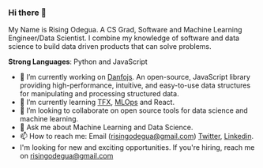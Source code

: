 ### Hi there 👋

My Name is Rising Odegua. A CS Grad, Software and Machine Learning Engineer/Data Scientist. I combine my knowledge of software and data science to build data driven products that can solve problems. 

**Strong Languages**: Python and JavaScript
  
- 🔭 I’m currently working on [Danfojs](https://github.com/opensource9ja/danfojs). An open-source, JavaScript library providing high-performance, intuitive, and easy-to-use data structures for manipulating and processing structured data.
- 🌱 I’m currently learning [TFX](https://www.tensorflow.org/tfx), [MLOps](https://cloud.google.com/solutions/machine-learning/mlops-continuous-delivery-and-automation-pipelines-in-machine-learning) and React.
- 👯 I’m looking to collaborate on open source tools for data science and machine learning.
- 💬 Ask me about Machine Learning and Data Science.
- 📫 How to reach me: Email (risingodegua@gmail.com) [Twitter](https://twitter.com/risingodegua), [Linkedin](https://www.linkedin.com/in/risingdeveloper).
- I'm looking for new and exciting opportunities. If you're hiring, reach me on risingodegua@gmail.com

